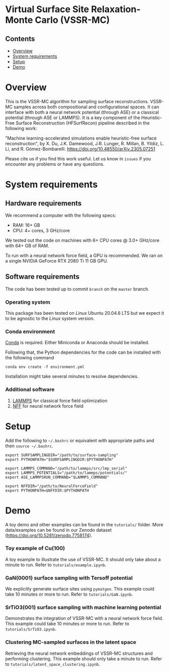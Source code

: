 # Virtual Surface Site Relaxation-Monte Carlo (VSSR-MC)

## Contents
- [Overview](#overview)
- [System requirements](#system-requirements)
- [Setup](#setup)
- [Demo](#demo)


# Overview

This is the VSSR-MC algorithm for sampling surface reconstructions. VSSR-MC samples across both compositional and configurational spaces. It can interface with both a neural network potential (through ASE) or a classical potential (through ASE or LAMMPS). It is a key component of the Heuristic-Free Surface Reconstruction (HFSurfRecon) pipeline described in the following work:

"Machine learning-accelerated simulations enable heuristic-free surface reconstruction", by X. Du, J.K. Damewood, J.R. Lunger, R. Millan, B. Yildiz, L. Li, and R. Gómez-Bombarelli. https://doi.org/10.48550/arXiv.2305.07251

Please cite us if you find this work useful. Let us know in `issues` if you encounter any problems or have any questions.

# System requirements

## Hardware requirements
We recommend a computer with the following specs:

- RAM: 16+ GB
- CPU: 4+ cores, 3 GHz/core

We tested out the code on machines with 6+ CPU cores @ 3.0+ GHz/core with 64+ GB of RAM.

To run with a neural network force field, a GPU is recommended. We ran on a single NVIDIA GeForce RTX 2080 Ti 11 GB GPU.

## Software requirements
The code has been tested up to commit `branch` on the `master` branch.

### Operating system
This package has been tested on *Linux* Ubuntu 20.04.6 LTS but we expect it to be agnostic to the *Linux* system version.

### Conda environment
[Conda](https://docs.conda.io/projects/conda/en/latest/user-guide/install/linux.html) is required. Either Miniconda or Anaconda should be installed.

Following that, the Python dependencies for the code can be installed with the following command
```
conda env create -f environment.yml
```

Installation might take several minutes to resolve dependencies.

### Additional software
1. [LAMMPS](https://docs.lammps.org/Install.html) for classical force field optimization
2. [NFF](https://github.com/learningmatter-mit/NeuralForceField) for neural network force field

# Setup

Add the following to `~/.bashrc` or equivalent with appropriate paths and then `source ~/.bashrc`.
```
export SURFSAMPLINGDIR="/path/to/surface-sampling"
export PYTHONPATH="$SURFSAMPLINGDIR:$PYTHONPATH"

export LAMMPS_COMMAND="/path/to/lammps/src/lmp_serial"
export LAMMPS_POTENTIALS="/path/to/lammps/potentials/"
export ASE_LAMMPSRUN_COMMAND="$LAMMPS_COMMAND"

export NFFDIR="/path/to/NeuralForceField"
export PYTHONPATH=$NFFDIR:$PYTHONPATH
```

# Demo

A toy demo and other examples can be found in the `tutorials/` folder. More data/examples can be found in our Zenodo dataset (https://doi.org/10.5281/zenodo.7758174).

### Toy example of Cu(100)
A toy example to illustrate the use of VSSR-MC. It should only take about a minute to run. Refer to `tutorials/example.ipynb`.

### GaN(0001) surface sampling with Tersoff potential
We explicitly generate surface sites using `pymatgen`. This example could take 10 minutes or more to run. Refer to `tutorials/GaN.ipynb`.

### SrTiO3(001) surface sampling with machine learning potential
Demonstrates the integration of VSSR-MC with a neural network force field. This example could take 10 minutes or more to run. Refer to `tutorials/SrTiO3.ipynb`.

### Clustering MC-sampled surfaces in the latent space
Retrieving the neural network embeddings of VSSR-MC structures and performing clustering. This example should only take a minute to run. Refer to `tutorials/latent_space_clustering.ipynb`.
